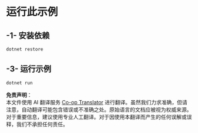 <!--
CO_OP_TRANSLATOR_METADATA:
{
  "original_hash": "84857cd27c06e9e5cb8bded78ab9c05c",
  "translation_date": "2025-07-13T18:27:04+00:00",
  "source_file": "03-GettingStarted/02-client/solution/dotnet/README.md",
  "language_code": "zh"
}
-->
# 运行此示例

## -1- 安装依赖

```bash
dotnet restore
```

## -3- 运行示例

```bash
dotnet run
```

**免责声明**：  
本文件使用 AI 翻译服务 [Co-op Translator](https://github.com/Azure/co-op-translator) 进行翻译。虽然我们力求准确，但请注意，自动翻译可能包含错误或不准确之处。原始语言的文档应被视为权威来源。对于重要信息，建议使用专业人工翻译。对于因使用本翻译而产生的任何误解或误释，我们不承担任何责任。